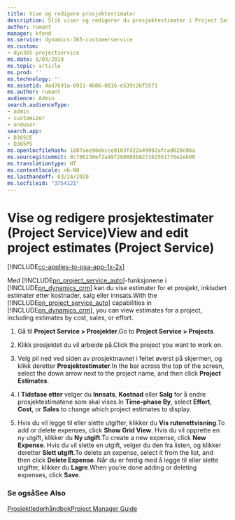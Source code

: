 ```yaml
---
title: Vise og redigere prosjektestimater
description: Slik viser og redigerer du prosjektestimater i Project Service
author: rumant
manager: kfend
ms.service: dynamics-365-customerservice
ms.custom:
- dyn365-projectservice
ms.date: 8/03/2018
ms.topic: article
ms.prod: ''
ms.technology: ''
ms.assetid: 4ad7691a-8911-4606-8816-e539c26f5571
ms.author: rumant
audience: Admin
search.audienceType:
- admin
- customizer
- enduser
search.app:
- D365CE
- D365PS
ms.openlocfilehash: 1807aee98ebcce9103fd22a49992afcad620c06a
ms.sourcegitcommit: 8c786230ef2a497280885b827162561776e2eb00
ms.translationtype: HT
ms.contentlocale: nb-NO
ms.lasthandoff: 03/24/2020
ms.locfileid: "3754121"
---
```

# <a name="view-and-edit-project-estimates-project-service"></a><span data-ttu-id="e4e74-103">Vise og redigere prosjektestimater (Project Service)</span><span class="sxs-lookup"><span data-stu-id="e4e74-103">View and edit project estimates (Project Service)</span></span>

[!INCLUDE[cc-applies-to-psa-app-1x-2x](../includes/cc-applies-to-psa-app-1x-2x.md)]

<span data-ttu-id="e4e74-104">Med [!INCLUDE[pn_project_service_auto](../includes/pn-project-service-auto.md)]-funksjonene i [!INCLUDE[pn_dynamics_crm](../includes/pn-dynamics-crm.md)] kan du vise estimater for et prosjekt, inkludert estimater etter kostnader, salg eller innsats.</span><span class="sxs-lookup"><span data-stu-id="e4e74-104">With the [!INCLUDE[pn_project_service_auto](../includes/pn-project-service-auto.md)] capabilities in [!INCLUDE[pn_dynamics_crm](../includes/pn-dynamics-crm.md)], you can view estimates for a project, including estimates by cost, sales, or effort.</span></span>  
  
1.  <span data-ttu-id="e4e74-105">Gå til **Project Service > Prosjekter**.</span><span class="sxs-lookup"><span data-stu-id="e4e74-105">Go to **Project Service > Projects**.</span></span>  
  
2.  <span data-ttu-id="e4e74-106">Klikk prosjektet du vil arbeide på.</span><span class="sxs-lookup"><span data-stu-id="e4e74-106">Click the project you want to work on.</span></span>  
  
3.  <span data-ttu-id="e4e74-107">Velg pil ned ved siden av prosjektnavnet i feltet øverst på skjermen, og klikk deretter **Prosjektestimater**.</span><span class="sxs-lookup"><span data-stu-id="e4e74-107">In the bar across the top of the screen, select the down arrow next to the project name, and then click **Project Estimates**.</span></span>  
  
4.  <span data-ttu-id="e4e74-108">I **Tidsfase etter** velger du **Innsats**, **Kostnad** eller **Salg** for å endre prosjektestimatene som skal vises.</span><span class="sxs-lookup"><span data-stu-id="e4e74-108">In **Time-phase By**, select **Effort**, **Cost**, or **Sales** to change which project estimates to display.</span></span>  
  
5.  <span data-ttu-id="e4e74-109">Hvis du vil legge til eller slette utgifter, klikker du **Vis rutenettvisning**.</span><span class="sxs-lookup"><span data-stu-id="e4e74-109">To add or delete expenses, click **Show Grid View**.</span></span> <span data-ttu-id="e4e74-110">Hvis du vil opprette en ny utgift, klikker du **Ny utgift**.</span><span class="sxs-lookup"><span data-stu-id="e4e74-110">To create a new expense, click **New Expense**.</span></span> <span data-ttu-id="e4e74-111">Hvis du vil slette en utgift, velger du den fra listen, og klikker deretter **Slett utgift**.</span><span class="sxs-lookup"><span data-stu-id="e4e74-111">To delete an expense, select it from the list, and then click **Delete Expense**.</span></span> <span data-ttu-id="e4e74-112">Når du er ferdig med å legge til eller slette utgifter, klikker du **Lagre**.</span><span class="sxs-lookup"><span data-stu-id="e4e74-112">When you’re done adding or deleting expenses, click **Save**.</span></span>  
  
### <a name="see-also"></a><span data-ttu-id="e4e74-113">Se også</span><span class="sxs-lookup"><span data-stu-id="e4e74-113">See Also</span></span>  
 [<span data-ttu-id="e4e74-114">Prosjektlederhåndbok</span><span class="sxs-lookup"><span data-stu-id="e4e74-114">Project Manager Guide</span></span>](../project-service/project-manager-guide.md)
